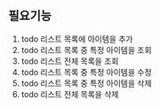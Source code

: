 ## 필요기능

1. todo 리스트 목록에 아이템을 추가
2. todo 리스트 목록 중 특정 아이템을 조회
3. todo 리스트 전체 목록을 조회
4. todo 리스트 목록 중 특정 아이템을 수정
5. todo 리스트 목록 중 특정 아이템을 삭제
6. todo 리스트 전체 목록을 삭제
